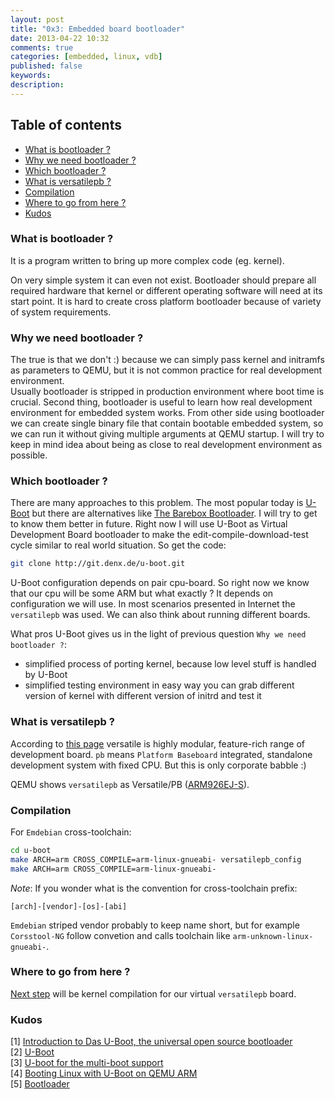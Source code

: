 ```yaml
---
layout: post
title: "0x3: Embedded board bootloader"
date: 2013-04-22 10:32
comments: true
categories: [embedded, linux, vdb]
published: false
keywords:
description:
---
```

## Table of contents ##

* [What is bootloader ?](/blog/2013/04/22/embedded-board-bootloader/#what-is-bootloader)
* [Why we need bootloader ?](/blog/2013/04/22/embedded-board-bootloader/#why-we-need-bootloader)
* [Which bootloader ?](/blog/2013/04/22/embedded-board-bootloader/#which-bootloader)
* [What is versatilepb ?](/blog/2013/04/22/embedded-board-bootloader/#what-is-versatilepb)
* [Compilation](/blog/2013/04/22/embedded-board-bootloader/#compilation)
* [Where to go from here ?](/blog/2013/04/22/embedded-board-bootloader/#where-to-go-from-here)
* [Kudos](/blog/2013/04/22/embedded-board-bootloader/#kudos)

<a id="what-is-bootloader"></a>
### What is bootloader ? ###
It is a program written to bring up more complex code (eg. kernel). 

On very simple system it can even not exist. Bootloader should prepare all 
required hardware that kernel or different operating software will need at its 
start point. It is hard to create cross platform bootloader because of variety 
of system requirements.

<a id="why-we-need-bootloader"></a>
### Why we need bootloader ? ###
The true is that we don't :) because we can simply pass kernel and initramfs as 
parameters to QEMU, but it is not common practice for real development environment.  
Usually bootloader is stripped in production environment where boot time is 
crucial. Second thing, bootloader is useful to learn how real development 
environment for embedded system works. From other side using bootloader we can 
create single binary file that contain bootable embedded system, so we can run 
it without giving multiple arguments at QEMU startup. I will try to keep in mind 
idea about being as close to real development environment as possible.

<a id="which-bootloader"></a>
### Which bootloader ? ###
There are many approaches to this problem. The most popular today is 
[U-Boot](http://www.denx.de/wiki/U-Boot) but there are alternatives like [The Barebox Bootloader](http://www.barebox.org/).
I will try to get to know them better in future. Right now I will use U-Boot as
Virtual Development Board bootloader to make the edit-compile-download-test cycle 
similar to real world situation. So get the code:
```bash
git clone http://git.denx.de/u-boot.git
```

U-Boot configuration depends on pair cpu-board. So right now we know that our 
cpu will be some ARM but what exactly ? It depends on configuration we will use. 
In most scenarios presented in Internet the `versatilepb` was used. We can also 
think about running different boards.

What pros U-Boot gives us in the light of previous question `Why we need 
bootloader ?`:
* simplified process of porting kernel, because low level stuff is handled by 
U-Boot
* simplified testing environment in easy way you can grab different version of 
  kernel with different version of initrd and test it


<a id="what-is-versatilepb"></a>
### What is versatilepb ? ###
According to [this page](http://www.arm.com/products/tools/development-boards/versatile/index.php)
versatile is highly modular, feature-rich range of development board. `pb`
means `Platform Baseboard` integrated, standalone development system with fixed 
CPU. But this is only corporate babble :)

QEMU shows `versatilepb` as Versatile/PB 
([ARM926EJ-S](http://www.arm.com/products/processors/classic/arm9/arm926.php)).

<a id="compilation"></a>
### Compilation ###
For `Emdebian` cross-toolchain:
```bash
cd u-boot
make ARCH=arm CROSS_COMPILE=arm-linux-gnueabi- versatilepb_config
make ARCH=arm CROSS_COMPILE=arm-linux-gnueabi-
```

_Note_: If you wonder what is the convention for cross-toolchain prefix:
```
[arch]-[vendor]-[os]-[abi]
```
`Emdebian` striped vendor probably to keep name short, but for example 
`Corsstool-NG` follow convetion and calls toolchain like 
`arm-unknown-linux-gnueabi-`.

<a id="where-to-go-from-here"></a>
### Where to go from here ? ###
[Next step](/blog/2013/04/22/linux-kernel-for-embedded-system) will be kernel compilation for our virtual `versatilepb` board.

<a id="kudos"></a>
### Kudos ###

[1] [Introduction to Das U-Boot, the universal open source bootloader](http://www.linuxfordevices.com/c/a/Linux-For-Devices-Articles/Introduction-to-Das-UBoot-the-universal-open-source-bootloader/)</br>
[2] [U-Boot](http://www.denx.de/wiki/U-Boot)</br>
[3] [U-boot for the multi-boot support](http://forum.xda-developers.com/showthread.php?t=2201146)</br>
[4] [Booting Linux with U-Boot on QEMU ARM](http://balau82.wordpress.com/2010/04/12/booting-linux-with-u-boot-on-qemu-arm/)</br>
[5] [Bootloader](http://wiki.osdev.org/Bootloader)</br>

